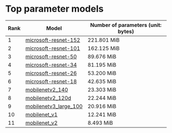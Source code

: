 # Top parameter models

| Rank | Model | Number of parameters (unit: bytes) |
| --- | --- | --- |
| 1 | <a href="microsoft-resnet-152.md">microsoft-resnet-152</a> | 221.801 MiB |
| 2 | <a href="microsoft-resnet-101.md">microsoft-resnet-101</a> | 162.125 MiB |
| 3 | <a href="microsoft-resnet-50.md">microsoft-resnet-50</a> | 89.676 MiB |
| 4 | <a href="microsoft-resnet-34.md">microsoft-resnet-34</a> | 81.195 MiB |
| 5 | <a href="microsoft-resnet-26.md">microsoft-resnet-26</a> | 53.200 MiB |
| 6 | <a href="microsoft-resnet-18.md">microsoft-resnet-18</a> | 42.635 MiB |
| 7 | <a href="mobilenetv2_140.md">mobilenetv2_140</a> | 23.303 MiB |
| 8 | <a href="mobilenetv2_120d.md">mobilenetv2_120d</a> | 22.244 MiB |
| 9 | <a href="mobilenetv3_large_100.md">mobilenetv3_large_100</a> | 20.916 MiB |
| 10 | <a href="mobilenet_v1.md">mobilenet_v1</a> | 12.241 MiB |
| 11 | <a href="mobilenet_v2.md">mobilenet_v2</a> | 8.493 MiB |
